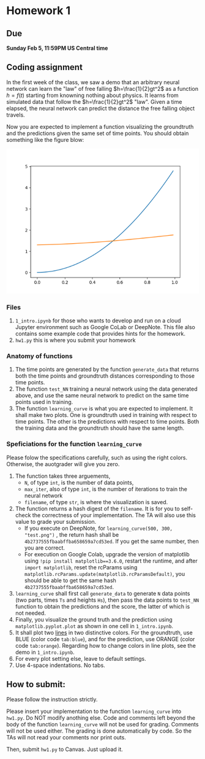 # Homework 1

## Due  
**Sunday Feb 5, 11:59PM US Central time**

## Coding assignment

In the first week of the class, we saw a demo that an arbitrary neural network can learn the "law" of free falling $h=\frac{1}{2}gt^2$ as a function $h=f(t)$ starting from knowning nothing about physics. It learns from simulated data that follow the $h=\frac{1}{2}gt^2$ "law". Given a time elapsed, the neural network can predict the distance the free falling object travels. 

Now you are expected to implement a function visualizing the groundtruth and the predictions given the same set of time points. You should obtain something like the figure blow:

![example plot](./hw1_result.png)

### Files
1. `1_intro.ipynb` for those who wants to develop and run on a cloud Jupyter environment such as Google CoLab or DeepNote. This file also contains some example code that provides hints for the homework. 
2. `hw1.py` this is where you submit your homework

### Anatomy of functions
1. The time points are generated by the function `generate_data` that returns both the time points and groundtruth distances corresponding to those time points. 
2. The function `test_NN` training a neural network using the data generated above, and use the same neural network to predict on the same time points used in training. 
3. The function `learning_curve` is what you are expected to implement. It shall make two plots. One is groundtruth used in training with respect to time points. The other is the predictions with respect to time points. Both the training data and the groundtruth should have the same length. 

### Speficiations for the function `learning_curve` 

Please folow the specifications carefully, such as using the right colors. Otherwise, the auotgrader will give you zero. 

1. The function takes three arguements, 
   * `N`, of type `int`, is the number of data points, 
   * `max_iter`, also of type `int`, is the number of iterations to train the neural network
   * `filename`, of type `str`, is where the visualization is saved. 
2. The function returns a hash digest of the `filename`. It is for you to self-check the correctness of your implementation. The TA will also use this value to grade your submission. 
   * If you execute on DeepNote, for `learning_curve(500, 300, "test.png")` , the return hash shall be `4b2737555fbaabffba658659a7cd53ed`. If you get the same number, then you are correct. 
   * For execution on Google Colab, upgrade the version of matplotlib using `!pip install matplotlib==3.6.0`, restart the runtime, and after `import matplotlib`, reset the rcParams using `matplotlib.rcParams.update(matplotlib.rcParamsDefault)`, you should be able to get the same hash `4b2737555fbaabffba658659a7cd53ed`.
3. `learning_curve` shall first call `generate_data` to generate `N` data points (two parts, times `Ts` and heights `Hs`), then pass the data points to `test_NN` function to obtain the predictions and the score, the latter of which is not needed. 
4. Finally, you visualize the ground truth and the prediction using `matplotlib.pyplot.plot` as shown in one cell in `1_intro.ipynb`. 
5. It shall plot two [lines](https://en.wikipedia.org/wiki/Line_chart) in two distinctive colors. For the groundtruth, use BLUE (color code `tab:blue`), and for the prediction, use ORANGE (color code `tab:orange`). Regarding how to change colors in line plots, see the demo in `1_intro.ipynb`. 
6. For every plot setting else, leave to default settings. 
7. Use 4-space indentations. No tabs. 


## How to submit: 

Please follow the instruction strictly. 

Please insert your implementation to the function `learning_curve` into `hw1.py`. Do NOT modify anothing else. Code and comments left beyond the body of the function `learning_curve` will not be used for grading. Comments will not be used either. The grading is done automatically by code. So the TAs will not read your comments nor print outs. 

Then, submit `hw1.py` to Canvas. Just upload it. 
